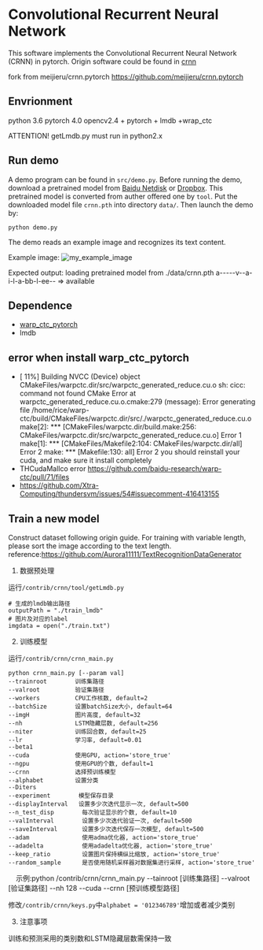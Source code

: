 Convolutional Recurrent Neural Network
======================================

This software implements the Convolutional Recurrent Neural Network (CRNN) in pytorch.
Origin software could be found in [crnn](https://github.com/bgshih/crnn)

fork from meijieru/crnn.pytorch https://github.com/meijieru/crnn.pytorch


Envrionment 
--------
python 3.6
pytorch 4.0
opencv2.4 + pytorch + lmdb +wrap_ctc

ATTENTION!
getLmdb.py must run in python2.x

Run demo
--------
A demo program can be found in ``src/demo.py``. Before running the demo, download a pretrained model
from [Baidu Netdisk](https://pan.baidu.com/s/1pLbeCND) or [Dropbox](https://www.dropbox.com/s/dboqjk20qjkpta3/crnn.pth?dl=0). 
This pretrained model is converted from auther offered one by ``tool``.
Put the downloaded model file ``crnn.pth`` into directory ``data/``. Then launch the demo by:

    python demo.py

The demo reads an example image and recognizes its text content.

Example image:
![my_example_image](./data/demo.png)

Expected output:
    loading pretrained model from ./data/crnn.pth
    a-----v--a-i-l-a-bb-l-ee-- => available

Dependence
----------
* [warp_ctc_pytorch](https://github.com/SeanNaren/warp-ctc/tree/pytorch_bindings/pytorch_binding)
* lmdb

error when install warp_ctc_pytorch
----------
* [ 11%] Building NVCC (Device) object CMakeFiles/warpctc.dir/src/warpctc_generated_reduce.cu.o
 sh: cicc: command not found
  CMake Error at warpctc_generated_reduce.cu.o.cmake:279 (message):
  Error generating file
  /home/rice/warp-ctc/build/CMakeFiles/warpctc.dir/src/./warpctc_generated_reduce.cu.o
 make[2]: *** [CMakeFiles/warpctc.dir/build.make:256: CMakeFiles/warpctc.dir/src/warpctc_generated_reduce.cu.o] Error 1
 make[1]: *** [CMakeFiles/Makefile2:104: CMakeFiles/warpctc.dir/all] Error 2
 make: *** [Makefile:130: all] Error 2               you should reinstall your cuda, and make sure it install completely
* THCudaMallco error      https://github.com/baidu-research/warp-ctc/pull/71/files
* https://github.com/Xtra-Computing/thundersvm/issues/54#issuecomment-416413155

Train a new model
-----------------
Construct dataset following origin guide. For training with variable length, please sort the image according to the text length. reference:https://github.com/Aurora11111/TextRecognitionDataGenerator

1. 数据预处理

运行`/contrib/crnn/tool/getLmdb.py`

    # 生成的lmdb输出路径
    outputPath = "./train_lmdb"
    # 图片及对应的label
    imgdata = open("./train.txt")

2. 训练模型

运行`/contrib/crnn/crnn_main.py`

    python crnn_main.py [--param val]
    --trainroot        训练集路径
    --valroot          验证集路径
    --workers          CPU工作核数, default=2
    --batchSize        设置batchSize大小, default=64
    --imgH             图片高度, default=32
    --nh               LSTM隐藏层数, default=256
    --niter            训练回合数, default=25
    --lr               学习率, default=0.01
    --beta1             
    --cuda             使用GPU, action='store_true'
    --ngpu             使用GPU的个数, default=1
    --crnn             选择预训练模型
    --alphabet         设置分类
    --Diters            
    --experiment        模型保存目录
    --displayInterval   设置多少次迭代显示一次, default=500
    --n_test_disp        每次验证显示的个数, default=10
    --valInterval        设置多少次迭代验证一次, default=500
    --saveInterval       设置多少次迭代保存一次模型, default=500
    --adam               使用adma优化器, action='store_true'
    --adadelta           使用adadelta优化器, action='store_true'
    --keep_ratio         设置图片保持横纵比缩放, action='store_true'
    --random_sample      是否使用随机采样器对数据集进行采样, action='store_true'
    
示例:python /contrib/crnn/crnn_main.py --tainroot [训练集路径] --valroot [验证集路径] --nh 128 --cuda --crnn [预训练模型路径] 

修改`/contrib/crnn/keys.py`中`alphabet = '012346789'`增加或者减少类别

3. 注意事项

训练和预测采用的类别数和LSTM隐藏层数需保持一致
